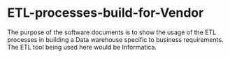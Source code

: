# ETL-processes-build-for-Vendor
The purpose of the software documents is to show the usage of the ETL processes in building a Data warehouse specific to business requirements. The ETL tool being used here would be Informatica.
